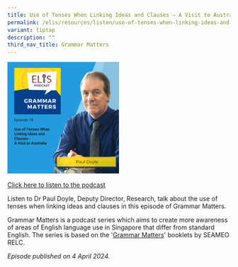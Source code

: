 ```yaml
---
title: Use of Tenses When Linking Ideas and Clauses – A Visit to Australia
permalink: /elis/resources/listen/use-of-tenses-when-linking-ideas-and-clauses/
variant: tiptap
description: ""
third_nav_title: Grammar Matters
---
```

<p></p>
<div class="isomer-image-wrapper">
<img style="width: 50%;" height="auto" width="100%" alt="" src="/images/GM18.png">
</div>
<p><a href="https://open.spotify.com/episode/0ZotwzQG30CHiCYJ2LqCaD?si=712ebc4ae7da4833" rel="noopener noreferrer nofollow" target="_blank">Click here to listen to the podcast</a>
</p>
<p>Listen to Dr Paul Doyle, Deputy Director, Research, talk about the use
of tenses when linking ideas and clauses in this episode of Grammar Matters.</p>
<p>Grammar Matters is a podcast series which aims to create more awareness
of areas of English language use in Singapore that differ from standard
English. The series is based on the '<a href="https://www.relc.org.sg/facilities/resources/publications" rel="noopener noreferrer nofollow" target="_blank">Grammar Matters</a>'
booklets by SEAMEO RELC.</p>
<p><em>Episode published on 4 April 2024.</em>
</p>
<p></p>
<p></p>